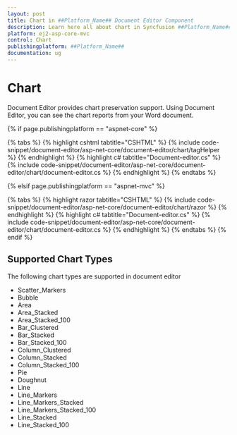 ```yaml
---
layout: post
title: Chart in ##Platform_Name## Document Editor Component
description: Learn here all about chart in Syncfusion ##Platform_Name## Document Editor component of Syncfusion Essential JS 2 and more.
platform: ej2-asp-core-mvc
control: Chart
publishingplatform: ##Platform_Name##
documentation: ug
---
```



# Chart

Document Editor provides chart preservation support. Using Document Editor, you can see the chart reports from your Word document.

{% if page.publishingplatform == "aspnet-core" %}

{% tabs %}
{% highlight cshtml tabtitle="CSHTML" %}
{% include code-snippet/document-editor/asp-net-core/document-editor/chart/tagHelper %}
{% endhighlight %}
{% highlight c# tabtitle="Document-editor.cs" %}
{% include code-snippet/document-editor/asp-net-core/document-editor/chart/document-editor.cs %}
{% endhighlight %}
{% endtabs %}

{% elsif page.publishingplatform == "aspnet-mvc" %}

{% tabs %}
{% highlight razor tabtitle="CSHTML" %}
{% include code-snippet/document-editor/asp-net-core/document-editor/chart/razor %}
{% endhighlight %}
{% highlight c# tabtitle="Document-editor.cs" %}
{% include code-snippet/document-editor/asp-net-core/document-editor/chart/document-editor.cs %}
{% endhighlight %}
{% endtabs %}
{% endif %}



## Supported Chart Types

The following chart types are supported in document editor
* Scatter_Markers
* Bubble
* Area
* Area_Stacked
* Area_Stacked_100
* Bar_Clustered
* Bar_Stacked
* Bar_Stacked_100
* Column_Clustered
* Column_Stacked
* Column_Stacked_100
* Pie
* Doughnut
* Line
* Line_Markers
* Line_Markers_Stacked
* Line_Markers_Stacked_100
* Line_Stacked
* Line_Stacked_100